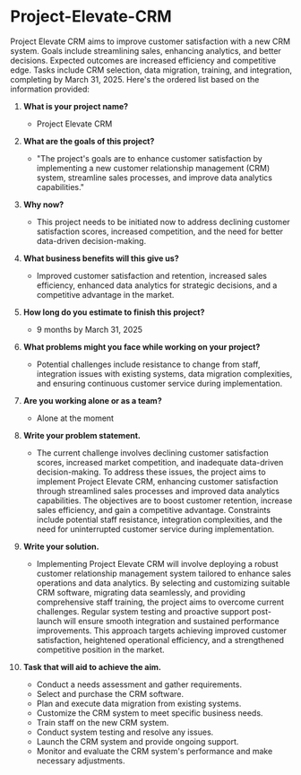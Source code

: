 # Project-Elevate-CRM
Project Elevate CRM aims to improve customer satisfaction with a new CRM system. Goals include streamlining sales, enhancing analytics, and better decisions. Expected outcomes are increased efficiency and competitive edge. Tasks include CRM selection, data migration, training, and integration, completing by March 31, 2025.
Here's the ordered list based on the information provided:

1. **What is your project name?**
   - Project Elevate CRM

2. **What are the goals of this project?**
   - "The project's goals are to enhance customer satisfaction by implementing a new customer relationship management (CRM) system, streamline sales processes, and improve data analytics capabilities."

3. **Why now?**
   - This project needs to be initiated now to address declining customer satisfaction scores, increased competition, and the need for better data-driven decision-making.

4. **What business benefits will this give us?**
   - Improved customer satisfaction and retention, increased sales efficiency, enhanced data analytics for strategic decisions, and a competitive advantage in the market.

5. **How long do you estimate to finish this project?**
   - 9 months by March 31, 2025

6. **What problems might you face while working on your project?**
   - Potential challenges include resistance to change from staff, integration issues with existing systems, data migration complexities, and ensuring continuous customer service during implementation.

7. **Are you working alone or as a team?**
   - Alone at the moment

8. **Write your problem statement.**
   - The current challenge involves declining customer satisfaction scores, increased market competition, and inadequate data-driven decision-making. To address these issues, the project aims to implement Project Elevate CRM, enhancing customer satisfaction through streamlined sales processes and improved data analytics capabilities. The objectives are to boost customer retention, increase sales efficiency, and gain a competitive advantage. Constraints include potential staff resistance, integration complexities, and the need for uninterrupted customer service during implementation.

9. **Write your solution.**
   - Implementing Project Elevate CRM will involve deploying a robust customer relationship management system tailored to enhance sales operations and data analytics. By selecting and customizing suitable CRM software, migrating data seamlessly, and providing comprehensive staff training, the project aims to overcome current challenges. Regular system testing and proactive support post-launch will ensure smooth integration and sustained performance improvements. This approach targets achieving improved customer satisfaction, heightened operational efficiency, and a strengthened competitive position in the market.

10. **Task that will aid to achieve the aim.**
    - Conduct a needs assessment and gather requirements.
    - Select and purchase the CRM software.
    - Plan and execute data migration from existing systems.
    - Customize the CRM system to meet specific business needs.
    - Train staff on the new CRM system.
    - Conduct system testing and resolve any issues.
    - Launch the CRM system and provide ongoing support.
    - Monitor and evaluate the CRM system's performance and make necessary adjustments.	                                                   
